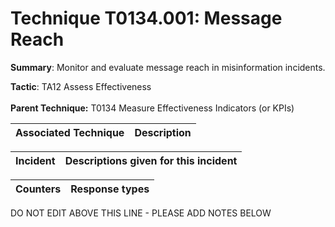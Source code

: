 # Technique T0134.001: Message Reach

**Summary**: Monitor and evaluate message reach in misinformation incidents.

**Tactic**: TA12 Assess Effectiveness <br><br>**Parent Technique:** T0134 Measure Effectiveness Indicators (or KPIs)


| Associated Technique | Description |
| --------- | ------------------------- |



| Incident | Descriptions given for this incident |
| -------- | -------------------- |



| Counters | Response types |
| -------- | -------------- |


DO NOT EDIT ABOVE THIS LINE - PLEASE ADD NOTES BELOW